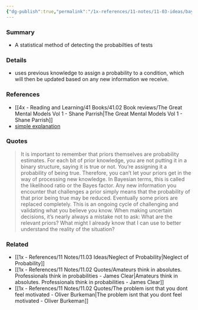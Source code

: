 ```yaml
---
{"dg-publish":true,"permalink":"/1x-references/11-notes/11-03-ideas/bayes-theorem/","title":"Bayesian updating","created":"2024-12-12T14:45:42.306+03:00","updated":"2024-12-12T21:08:06.327+03:00"}
---
```



### Summary
- A statistical method of detecting the probabilties of tests

### Details
- uses previous knowledge to assign a probability to a condition, which will then be updated based on any new information we receive.

### References
- [[4x - Reading and Learning/41 Books/41.02 Book reviews/The Great Mental Models Vol 1 - Shane Parrish\|The Great Mental Models Vol 1 - Shane Parrish]]
- [simple explanation](https://betterexplained.com/articles/an-intuitive-and-short-explanation-of-bayes-theorem/)

### Quotes
> It is important to remember that priors themselves are probability estimates. For each bit of prior knowledge, you are not putting it in a binary structure, saying it is true or not. You’re assigning it a probability of being true. Therefore, you can’t let your priors get in the way of processing new knowledge. In Bayesian terms, this is called the likelihood ratio or the Bayes factor. Any new information you encounter that challenges a prior simply means that the probability of that prior being true may be reduced. Eventually some priors are replaced completely. This is an ongoing cycle of challenging and validating what you believe you know. When making uncertain decisions, it’s nearly always a mistake not to ask: What are the relevant priors? What might I already know that I can use to better understand the reality of the situation? 

### Related
- [[1x - References/11 Notes/11.03 Ideas/Neglect of Probability\|Neglect of Probability]]
- [[1x - References/11 Notes/11.02 Quotes/Amateurs think in absolutes. Professionals think in probabilities - James Clear\|Amateurs think in absolutes. Professionals think in probabilities - James Clear]]
- [[1x - References/11 Notes/11.02 Quotes/The problem isnt that you dont feel motivated - Oliver Burkeman\|The problem isnt that you dont feel motivated - Oliver Burkeman]]